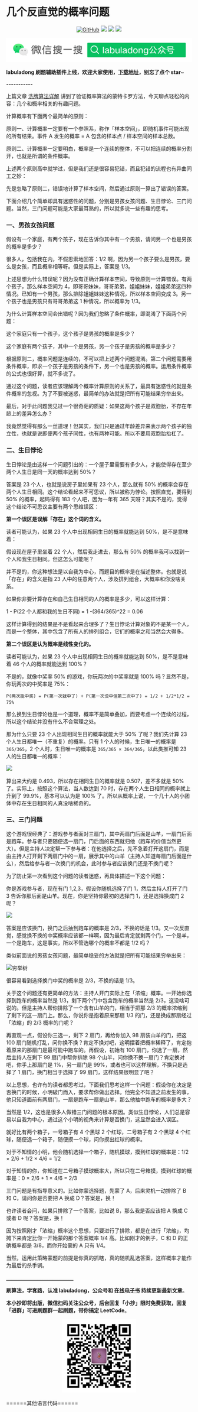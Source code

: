 # 几个反直觉的概率问题


<p align='center'>
<a href="https://github.com/labuladong/fucking-algorithm" target="view_window"><img alt="GitHub" src="https://img.shields.io/github/stars/labuladong/fucking-algorithm?label=Stars&style=flat-square&logo=GitHub"></a>
<a href="https://www.zhihu.com/people/labuladong"><img src="https://img.shields.io/badge/%E7%9F%A5%E4%B9%8E-@labuladong-000000.svg?style=flat-square&logo=Zhihu"></a>
<a href="https://i.loli.net/2020/10/10/MhRTyUKfXZOlQYN.jpg"><img src="https://img.shields.io/badge/公众号-@labuladong-000000.svg?style=flat-square&logo=WeChat"></a>
<a href="https://space.bilibili.com/14089380"><img src="https://img.shields.io/badge/B站-@labuladong-000000.svg?style=flat-square&logo=Bilibili"></a>
</p>

![](../pictures/souyisou.png)

**labuladong 刷题辅助插件上线，欢迎大家使用，[下载地址](https://github.com/labuladong/fucking-algorithm/releases)，别忘了点个 star**~

**-----------**

上篇文章 [洗牌算法详解](https://labuladong.gitee.io/algo/) 讲到了验证概率算法的蒙特卡罗方法，今天聊点轻松的内容：几个和概率相关的有趣问题。

计算概率有下面两个最简单的原则：

原则一、计算概率一定要有一个参照系，称作「样本空间」，即随机事件可能出现的所有结果。事件 A 发生的概率 = A 包含的样本点 / 样本空间的样本总数。

原则二、计算概率一定要明白，概率是一个连续的整体，不可以把连续的概率分割开，也就是所谓的条件概率。

上述两个原则高中就学过，但是我们还是很容易犯错，而且犯错的流程也有异曲同工之妙：

先是忽略了原则二，错误地计算了样本空间，然后通过原则一算出了错误的答案。

下面介绍几个简单却具有迷惑性的问题，分别是男孩女孩问题、生日悖论、三门问题。当然，三门问题可能是大家最耳熟的，所以就多说一些有趣的思考。


### 一、男孩女孩问题

假设有一个家庭，有两个孩子，现在告诉你其中有一个男孩，请问另一个也是男孩的概率是多少？

很多人，包括我在内，不假思索地回答：1/2 啊，因为另一个孩子要么是男孩，要么是女孩，而且概率相等呀。但是实际上，答案是 1/3。

上述思想为什么错误呢？因为没有正确计算样本空间，导致原则一计算错误。有两个孩子，那么样本空间为 4，即哥哥妹妹，哥哥弟弟，姐姐妹妹，姐姐弟弟这四种情况。已知有一个男孩，那么排除姐姐妹妹这种情况，所以样本空间变成 3。另一个孩子也是男孩只有哥哥弟弟这 1 种情况，所以概率为 1/3。

为什么计算样本空间会出错呢？因为我们忽略了条件概率，即混淆了下面两个问题：

这个家庭只有一个孩子，这个孩子是男孩的概率是多少？

这个家庭有两个孩子，其中一个是男孩，另一个孩子是男孩的概率是多少？

根据原则二，概率问题是连续的，不可以把上述两个问题混淆。第二个问题需要用条件概率，即求一个孩子是男孩的条件下，另一个也是男孩的概率。运用条件概率的公式也很好算，就不多说了。

通过这个问题，读者应该理解两个概率计算原则的关系了，最具有迷惑性的就是条件概率的忽视。为了不要被迷惑，最简单的办法就是把所有可能结果穷举出来。

最后，对于此问题我见过一个很奇葩的质疑：如果这两个孩子是双胞胎，不存在年龄上的差异怎么办？

我竟然觉得有那么一丝道理！但其实，我们只是通过年龄差异来表示两个孩子的独立性，也就是说即便两个孩子同性，也有两种可能。所以不要用双胞胎抬杠了。


### 二、生日悖论

生日悖论是由这样一个问题引出的：一个屋子里需要有多少人，才能使得存在至少两个人生日是同一天的概率达到 50%？

答案是 23 个人，也就是说房子里如果有 23 个人，那么就有 50% 的概率会存在两个人生日相同。这个结论看起来不可思议，所以被称为悖论。按照直觉，要得到 50% 的概率，起码得有 183 个人吧，因为一年有 365 天呀？其实不是的，觉得这个结论不可思议主要有两个思维误区：

**第一个误区是误解「存在」这个词的含义。**

读者可能认为，如果 23 个人中出现相同生日的概率就能达到 50%，是不是意味着：

假设现在屋子里坐着 22 个人，然后我走进去，那么有 50% 的概率我可以找到一个人和我生日相同。但这怎么可能呢？

并不是的，你这种想法是以自我为中心，而题目的概率是在描述整体。也就是说「存在」的含义是指 23 人中的任意两个人，涉及排列组合，大概率和你没啥关系。

如果你非要计算存在和自己生日相同的人的概率是多少，可以这样计算：

1 - P(22 个人都和我的生日不同) = 1 -(364/365)^22 = 0.06

这样计算得到的结果是不是看起来合理多了？生日悖论计算对象的不是某一个人，而是一个整体，其中包含了所有人的排列组合，它们的概率之和当然会大得多。

**第二个误区是认为概率是线性变化的。**

读者可能认为，如果 23 个人中出现相同生日的概率就能达到 50%，是不是意味着 46 个人的概率就能达到 100%？

不是的，就像中奖率 50% 的游戏，你玩两次的中奖率就是 100% 吗？显然不是，你玩两次的中奖率是 75%：

`P(两次能中奖) = P(第一次就中了) + P(第一次没中但第二次中了) = 1/2 + 1/2*1/2 = 75%`

那么换到生日悖论也是一个道理，概率不是简单叠加，而要考虑一个连续的过程，所以这个结论并没有什么不合常理之处。

那为什么只要 23 个人出现相同生日的概率就能大于 50% 了呢？我们先计算 23 个人生日都唯一（不重复）的概率。只有 1 个人的时候，生日唯一的概率是 `365/365`，2 个人时，生日唯一的概率是 `365/365 × 364/365`，以此类推可知 23 人的生日都唯一的概率：


![](../pictures/概率问题/p.png)

算出来大约是 0.493，所以存在相同生日的概率就是 0.507，差不多就是 50% 了。实际上，按照这个算法，当人数达到 70 时，存在两个人生日相同的概率就上升到了 99.9%，基本可以认为是 100% 了。所以从概率上说，一个几十人的小团体中存在生日相同的人真没啥稀奇的。

### 三、三门问题

这个游戏很经典了：游戏参与者面对三扇门，其中两扇门后面是山羊，一扇门后面是跑车。参与者只要随便选一扇门，门后面的东西就归他（跑车的价值当然更大）。但是主持人决定帮一下参与者：在他选择之后，先不急着打开这扇门，而是由主持人打开剩下两扇门中的一扇，展示其中的山羊（主持人知道每扇门后面是什么），然后给参与者一次换门的机会，此时参与者应该换门还是不换门呢？

为了防止第一次看到这个问题的读者迷惑，再具体描述一下这个问题：

你是游戏参与者，现在有门 1,2,3，假设你随机选择了门 1，然后主持人打开了门 3 告诉你那后面是山羊。现在，你是坚持你最初的选择门 1，还是选择换成门 2 呢？

![](../pictures/概率问题/sanmen.png)

答案是应该换门，换门之后抽到跑车的概率是 2/3，不换的话是 1/3。又一次反直觉，感觉换不换的中奖概率应该都一样啊，因为最后肯定就剩两个门，一个是羊，一个是跑车，这是事实，所以不管选哪个的概率不都是 1/2 吗？

类似前面说的男孩女孩问题，最简单稳妥的方法就是把所有可能结果穷举出来：

![穷举树](../pictures/概率问题/tree.png)

很容易看到选择换门中奖的概率是 2/3，不换的话是 1/3。

关于这个问题还有更简单的方法：主持人开门实际上在「浓缩」概率。一开始你选择到跑车的概率当然是 1/3，剩下两个门中包含跑车的概率当然是 2/3，这没啥可说的。但是主持人帮你排除了一个含有山羊的门，相当于把那 2/3 的概率浓缩到了剩下的这一扇门上。那么，你说你是抱着原来那扇 1/3 的门，还是换成那扇经过「浓缩」的 2/3 概率的门呢？

再直观一点，假设你三选一，剩下 2 扇门，再给你加入 98 扇装山羊的门，把这 100 扇门随机打乱，问你换不换？肯定不换对吧，这明摆着把概率稀释了，肯定抱着原来的那扇门是最可能中跑车的。再假设，初始有 100 扇门，你选了一扇，然后主持人在剩下 99 扇门中帮你排除 98 个山羊，问你换不换一扇门？肯定换对吧，你手上那扇门是 1%，另一扇门是 99%，或者也可以这样理解，不换只是选择了 1 扇门，换门相当于选择了 99 扇门，这样结果很明显了吧？

以上思想，也许有的读者都思考过，下面我们思考这样一个问题：假设你在决定是否换门的时候，小明破门而入，要求帮你做出选择。他完全不知道之前发生的事，他只知道面前有两扇门，一扇是跑车一扇是山羊，那么他抽中跑车的概率是多大？

当然是 1/2，这也是很多人做错三门问题的根本原因。类似生日悖论，人们总是容易以自我为中心，通过这个小明的视角来计算是否换门，这显然会进入误区。

就好比有两个箱子，一号箱子有 4 个黑球 2 个红球，二号箱子有 2 个黑球 4 个红球，随便选一个箱子，随便摸一个球，问你摸出红球的概率。

对于不知情的小明，他会随机选择一个箱子，随机摸球，摸到红球的概率是：1/2 × 2/6 + 1/2 × 4/6 = 1/2

对于知情的你，你知道在二号箱子摸球概率大，所以只在二号箱摸，摸到红球的概率是：0 × 2/6 + 1 × 4/6 = 2/3

三门问题是有指导意义的。比如你蒙选择题，先蒙了 A，后来灵机一动排除了 B 和 C，请问你是否要把 A 换成 D？答案是，换！

也许读者会问，如果只排除了一个答案，比如说 B，那么我是否应该把 A 换成 C 或者 D 呢？答案是，换！

因为按照刚才「浓缩」概率这个思想，只要进行了排除，都是在进行「浓缩」，均摊下来肯定比你一开始蒙的那个答案概率 1/4 高。比如刚才的例子，C 和 D 的正确概率都是 3/8，而你开始蒙的 A 只有 1/4。

当然，运用此策略蒙题的前提是你真的抓瞎，真的随机乱选答案，这样概率才能作为最后的杀手锏。

**＿＿＿＿＿＿＿＿＿＿＿＿＿**

**刷算法，学套路，认准 labuladong，公众号和 [在线电子书](https://labuladong.gitee.io/algo/) 持续更新最新文章**。

**本小抄即将出版，微信扫码关注公众号，后台回复「小抄」限时免费获取，回复「进群」可进刷题群一起刷题，带你搞定 LeetCode**。

<p align='center'>
<img src="../pictures/qrcode.jpg" width=200 >
</p>

======其他语言代码======